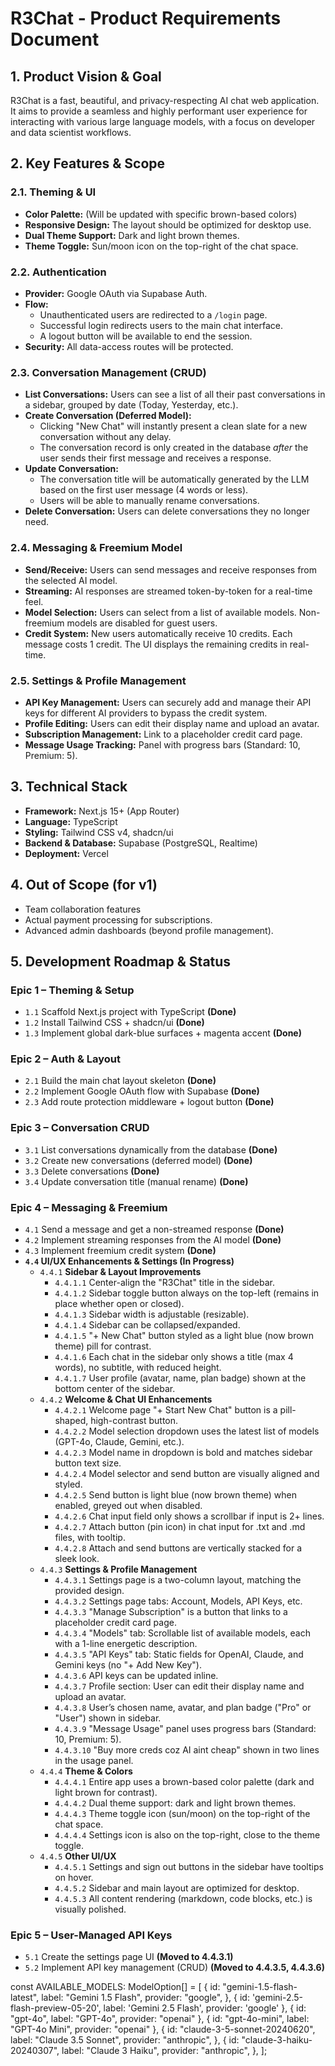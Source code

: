 # R3Chat - Product Requirements Document 

## 1. Product Vision & Goal

R3Chat is a fast, beautiful, and privacy-respecting AI chat web application. It aims to provide a seamless and highly performant user experience for interacting with various large language models, with a focus on developer and data scientist workflows.

## 2. Key Features & Scope

### 2.1. Theming & UI
*   **Color Palette:** (Will be updated with specific brown-based colors)
*   **Responsive Design:** The layout should be optimized for desktop use.
*   **Dual Theme Support:** Dark and light brown themes.
*   **Theme Toggle:** Sun/moon icon on the top-right of the chat space.

### 2.2. Authentication
*   **Provider:** Google OAuth via Supabase Auth.
*   **Flow:**
    *   Unauthenticated users are redirected to a `/login` page.
    *   Successful login redirects users to the main chat interface.
    *   A logout button will be available to end the session.
*   **Security:** All data-access routes will be protected.

### 2.3. Conversation Management (CRUD)
*   **List Conversations:** Users can see a list of all their past conversations in a sidebar, grouped by date (Today, Yesterday, etc.).
*   **Create Conversation (Deferred Model):**
    *   Clicking "New Chat" will instantly present a clean slate for a new conversation without any delay.
    *   The conversation record is only created in the database *after* the user sends their first message and receives a response.
*   **Update Conversation:**
    *   The conversation title will be automatically generated by the LLM based on the first user message (4 words or less).
    *   Users will be able to manually rename conversations.
*   **Delete Conversation:** Users can delete conversations they no longer need.

### 2.4. Messaging & Freemium Model
*   **Send/Receive:** Users can send messages and receive responses from the selected AI model.
*   **Streaming:** AI responses are streamed token-by-token for a real-time feel.
*   **Model Selection:** Users can select from a list of available models. Non-freemium models are disabled for guest users.
*   **Credit System:** New users automatically receive 10 credits. Each message costs 1 credit. The UI displays the remaining credits in real-time.

### 2.5. Settings & Profile Management
*   **API Key Management:** Users can securely add and manage their API keys for different AI providers to bypass the credit system.
*   **Profile Editing:** Users can edit their display name and upload an avatar.
*   **Subscription Management:** Link to a placeholder credit card page.
*   **Message Usage Tracking:** Panel with progress bars (Standard: 10, Premium: 5).

## 3. Technical Stack
*   **Framework:** Next.js 15+ (App Router)
*   **Language:** TypeScript
*   **Styling:** Tailwind CSS v4, shadcn/ui
*   **Backend & Database:** Supabase (PostgreSQL, Realtime)
*   **Deployment:** Vercel

## 4. Out of Scope (for v1)
*   Team collaboration features
*   Actual payment processing for subscriptions.
*   Advanced admin dashboards (beyond profile management).

## 5. Development Roadmap & Status

### Epic 1 – Theming & Setup
*   `1.1` Scaffold Next.js project with TypeScript **(Done)**
*   `1.2` Install Tailwind CSS + shadcn/ui **(Done)**
*   `1.3` Implement global dark-blue surfaces + magenta accent **(Done)**

### Epic 2 – Auth & Layout
*   `2.1` Build the main chat layout skeleton **(Done)**
*   `2.2` Implement Google OAuth flow with Supabase **(Done)**
*   `2.3` Add route protection middleware + logout button **(Done)**

### Epic 3 – Conversation CRUD
*   `3.1` List conversations dynamically from the database **(Done)**
*   `3.2` Create new conversations (deferred model) **(Done)**
*   `3.3` Delete conversations **(Done)**
*   `3.4` Update conversation title (manual rename) **(Done)**

### Epic 4 – Messaging & Freemium
*   `4.1` Send a message and get a non-streamed response **(Done)**
*   `4.2` Implement streaming responses from the AI model **(Done)**
*   `4.3` Implement freemium credit system **(Done)**
*   **`4.4` UI/UX Enhancements & Settings (In Progress)**
    *   `4.4.1` **Sidebar & Layout Improvements**
        *   `4.4.1.1` Center-align the "R3Chat" title in the sidebar.
        *   `4.4.1.2` Sidebar toggle button always on the top-left (remains in place whether open or closed).
        *   `4.4.1.3` Sidebar width is adjustable (resizable).
        *   `4.4.1.4` Sidebar can be collapsed/expanded.
        *   `4.4.1.5` "+ New Chat" button styled as a light blue (now brown theme) pill for contrast.
        *   `4.4.1.6` Each chat in the sidebar only shows a title (max 4 words), no subtitle, with reduced height.
        *   `4.4.1.7` User profile (avatar, name, plan badge) shown at the bottom center of the sidebar.
    *   `4.4.2` **Welcome & Chat UI Enhancements**
        *   `4.4.2.1` Welcome page "+ Start New Chat" button is a pill-shaped, high-contrast button.
        *   `4.4.2.2` Model selection dropdown uses the latest list of models (GPT-4o, Claude, Gemini, etc.).
        *   `4.4.2.3` Model name in dropdown is bold and matches sidebar button text size.
        *   `4.4.2.4` Model selector and send button are visually aligned and styled.
        *   `4.4.2.5` Send button is light blue (now brown theme) when enabled, greyed out when disabled.
        *   `4.4.2.6` Chat input field only shows a scrollbar if input is 2+ lines.
        *   `4.4.2.7` Attach button (pin icon) in chat input for .txt and .md files, with tooltip.
        *   `4.4.2.8` Attach and send buttons are vertically stacked for a sleek look.
    *   `4.4.3` **Settings & Profile Management**
        *   `4.4.3.1` Settings page is a two-column layout, matching the provided design.
        *   `4.4.3.2` Settings page tabs: Account, Models, API Keys, etc.
        *   `4.4.3.3` "Manage Subscription" is a button that links to a placeholder credit card page.
        *   `4.4.3.4` "Models" tab: Scrollable list of available models, each with a 1-line energetic description.
        *   `4.4.3.5` "API Keys" tab: Static fields for OpenAI, Claude, and Gemini keys (no "+ Add New Key").
        *   `4.4.3.6` API keys can be updated inline.
        *   `4.4.3.7` Profile section: User can edit their display name and upload an avatar.
        *   `4.4.3.8` User’s chosen name, avatar, and plan badge ("Pro" or "User") shown in sidebar.
        *   `4.4.3.9` "Message Usage" panel uses progress bars (Standard: 10, Premium: 5).
        *   `4.4.3.10` "Buy more creds coz AI aint cheap" shown in two lines in the usage panel.
    *   `4.4.4` **Theme & Colors**
        *   `4.4.4.1` Entire app uses a brown-based color palette (dark and light brown for contrast).
        *   `4.4.4.2` Dual theme support: dark and light brown themes.
        *   `4.4.4.3` Theme toggle icon (sun/moon) on the top-right of the chat space.
        *   `4.4.4.4` Settings icon is also on the top-right, close to the theme toggle.
    *   `4.4.5` **Other UI/UX**
        *   `4.4.5.1` Settings and sign out buttons in the sidebar have tooltips on hover.
        *   `4.4.5.2` Sidebar and main layout are optimized for desktop.
        *   `4.4.5.3` All content rendering (markdown, code blocks, etc.) is visually polished.

### Epic 5 – User-Managed API Keys
*   `5.1` Create the settings page UI **(Moved to 4.4.3.1)**
*   `5.2` Implement API key management (CRUD) **(Moved to 4.4.3.5, 4.4.3.6)**


const AVAILABLE_MODELS: ModelOption[] = [
  {
    id: "gemini-1.5-flash-latest",
    label: "Gemini 1.5 Flash",
    provider: "google",
  },
  { id: 'gemini-2.5-flash-preview-05-20', label: 'Gemini 2.5 Flash', provider: 'google' },
  { id: "gpt-4o", label: "GPT-4o", provider: "openai" },
  { id: "gpt-4o-mini", label: "GPT-4o Mini", provider: "openai" },
  {
    id: "claude-3-5-sonnet-20240620",
    label: "Claude 3.5 Sonnet",
    provider: "anthropic",
  },
  {
    id: "claude-3-haiku-20240307",
    label: "Claude 3 Haiku",
    provider: "anthropic",
  },
];
